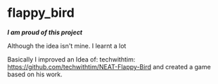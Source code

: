 # flappy_bird

***I am proud of this project***

Although the idea isn't mine.
I learnt a lot

Basically I improved an Idea of: techwithtim: https://github.com/techwithtim/NEAT-Flappy-Bird
and created a game based on his work.

